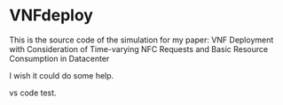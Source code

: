 # VNFdeploy

This is the source code of the simulation for my paper:
VNF Deployment with Consideration of Time-varying NFC Requests and Basic Resource Consumption in Datacenter

I wish it could do some help.
 

vs code test. 
